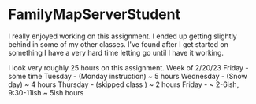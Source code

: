 # FamilyMapServerStudent
I really enjoyed working on this assignment. 
I ended up getting slightly behind in some of my other classes. I've found after I get started on something I have a very hard time letting go until I have it working.

I look very roughly 25 hours on this assignment.
Week of 2/20/23
Friday - some time
Tuesday - (Monday instruction) ~ 5 hours
Wednesday - (Snow day) ~ 4 hours
Thursday - (skipped class ) ~ 2 hours
Friday - ~ 2-6ish, 9:30-11ish ~ 5ish hours
